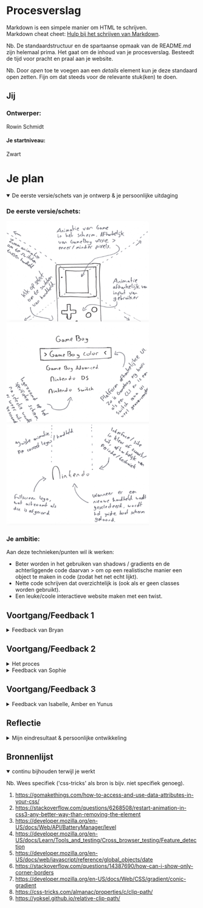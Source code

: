 # Procesverslag
Markdown is een simpele manier om HTML te schrijven.  
Markdown cheat cheet: [Hulp bij het schrijven van Markdown](https://github.com/adam-p/markdown-here/wiki/Markdown-Cheatsheet).

Nb. De standaardstructuur en de spartaanse opmaak van de README.md zijn helemaal prima. Het gaat om de inhoud van je procesverslag. Besteedt de tijd voor pracht en praal aan je website.

Nb. Door *open* toe te voegen aan een *details* element kun je deze standaard open zetten. Fijn om dat steeds voor de relevante stuk(ken) te doen.





## Jij

### Ontwerper:
Rowin Schmidt

#### Je startniveau:
Zwart





# Je plan

<details open>
  <summary>De eerste versie/schets van je ontwerp & je persoonlijke uitdaging</summary>

  ### De eerste versie/schets:
  <img src="readme-images/GameBoy-schets.png" width="375px" alt="eerste versie/schets 1">
  <img src="readme-images/GameBoy-schets2.png" width="375px" alt="eerste versie/schets 2">
  <img src="readme-images/GameBoy-schets3.png" width="375px" alt="eerste versie/schets 3">


  ### Je ambitie: 
  Aan deze technieken/punten wil ik werken:
  - Beter worden in het gebruiken van shadows / gradients en de achterliggende code daarvan > om op een realistische manier een object te maken in code (zodat het net echt lijkt).
  - Nette code schrijven dat overzichtelijk is (ook als er geen classes worden gebruikt).
  - Een leuke/coole interactieve website maken met een twist.
 
</details>




## Voortgang/Feedback 1

<details>
  <summary>Feedback van Bryan</summary>

  ### Bevinding 1:
  Tijdens de eerste feedback ronde had ik nog niet veel om te laten zien, dus veel moest nog worden uitgewerkt. Echter is er positieve feedback gegeven op de schetsen.

  #### oplossing:
  Zo maak ik goed gebruik van progressive disclosure (dmv de lijst in de interface om een handheld te selecteren) en zit het concept goed in elkaar om uit te kunnen gaan werken.


  ### Bevinding 2:
  Ook kwam naar voren dat het wellicht leuk is om naast het tonen van de de handhelds, ook nog wat extra's toe te voegen in het scherm of in het algemeen als easteregg.

  #### oplossing:
  Ik ga dus binnen het scherm nog wat animaties toevoegen en ik zal kijken waar een easteregg passend is per apparaat. Zo moet deze natuurlijk niet teveel opvallen, maar moet het wel leuk zijn om te kunnen ontdekken.


  ### Bevinding 3:
  Het uitwerken van 5+ handhelds zal op deze manier te veel tijd kosten voor deze periode.
  
  #### oplossing:
  Ik ga nu maximaal 3 handhelds uitwerken: de eerste gameboy, de DS Lite en de Switch. Zo heb ik een overbrugging van telkens 10/15 jaar en laat ik dus alsnog een tijdlijn zien, maar dan meer globaal.

</details>




## Voortgang/Feedback 2

<details>
  <summary>Het proces</summary>
  
  ### Uitwerking 1:
  Na het schetsen begin je met het omzetten naar code.Om een realistisch beeld te maken uit code, trek ik de afbeelding van het desbetreffende apparaat als het ware over door deze achter de html elementen te positioneren. De html elementen hebben dan een lichte opacity, zodat ik deze precies op de juiste plek kan zetten. Eerst werk ik globaal de elementen uit d.m.v. felle kleuren en later zal ik deze omzetten naar de correcte kleur. Als laatste stap voeg ik dingen als shading en shadows toe om het beeld realistischer te maken.

  <img src="readme-images/dsl-1.png" width="375px" alt="stap 1 DS Lite">
  <img src="readme-images/dsl-2.png" width="375px" alt="stap 2 DS Lite">
  <img src="readme-images/dsl-3.png" width="375px" alt="stap 3 DS Lite">
  <img src="readme-images/dsl-4.png" width="375px" alt="stap 4 DS Lite">
  

  ### Uitwerking 2:
   Uiteindelijk worden de elementen dus volledig met schaduw en shading aangevuld, waardoor het er behoorlijk realistisch uit gaat zien. Ook de interface met het menu is afgerond. Hier kan je switchen naar de andere apparaten (door te klikken op start, wordt dit scherm geopend). Dit is het resultaat van de GameBoy.

  <img src="readme-images/gb-1.png" width="375px" alt="uitwerking GameBoy">
  <img src="readme-images/gb-2.png" width="375px" alt="uitwerking GameBoy interface">

</details>
<details>
  <summary>Feedback van Sophie</summary>
  
  ### Bevinding 1:
  De meeste punten in de checklist heb ik goed afgerond, echter zijn er natuurlijk altijd verbeterpunten of tips voor in het vervolgproces. Wel kwam naar voren dat sommige stukken code onnodig complex is gemaakt/
  
  #### oplossing:
  Leesbaarheid van bepaalde stukken code vergroten in het vervolg. Zo zal ik aan een parent een fontsize meegeven met een variabele en zal ik em gebruiken voor siblings ipv telkens deze variabele te gebruiken binnen een calc() functie.
  
  
  ### Bevinding 2:
  Niet alle klikbare elementen zijn nog te interacteren met het toetsenbord.
  
  #### oplossing:
  Zorgen dat de elementen die interactief zijn (buttons) en bepaalde UI elementen zowel via muis als toetsenbord te navigeren is. Dit ga ik doen door de focus, hover en o.a. active state toe te passen in mijn code.
  
  
  ### Bevinding 3:
  Het ontbrak nog aan een titel (h1) en andere tekstelementen.
  
  #### oplossing:
  Aan de pagina ga ik sowieso een h1 toevoegen met andere sub-headings en paragraphs waar nodig.
  
  
  ### Bevinding 4:
  De gebruikte bronnen zijn nog niet in GitHub vermeld.
  
  #### oplossing:
  Toevoegen aan de bronvermelding.
  
</details>



## Voortgang/Feedback 3

<details>
  <summary>Feedback van Isabelle, Amber en Yunus</summary>
  
  ### Bevinding 1:
  Achtergrond voelt nog wat saai aan, kan leuker of interessanter worden. 

  #### oplossing:
  Het toevoegen van een achtergrond(kleur) om per apparaat een onderscheid te maken.


  ### Bevinding 2:
  In plaats van een spelletje uitwerken, misschien meer focussen op de interface van het apparaat.

  #### oplossing:
  Voornamelijk de focus leggen op het apparaat an sich en niet de dingen daaromheen en dus ook niet de spellen die gespeeld kunnen worden, maar eerder het hoofdmenu etc.


  ### Bevinding 3:
  Mogelijke extra's toevoegen tijdens het opstarten/interacteren van het apparaat.
  
  #### oplossing:
  Geluidjes toevoegen (passend bij het apparaat) tijdens het opstarten. Mogelijke "eastereggs" of verrassingen/delighters toevoegen. Dat zal donderdag duidelijk worden, of je moet ze al zelf ontdekt hebben :D.
  
  
  ### Bevinding 4:
  Voor de switch mogelijk een Mii karakter toevoegen aan de interface?
  
  #### oplossing:
  Account selectie namaken van de switch interface, waar een Mii karakter is te zien.
  
  
  ### Bevinding 5:
  Meer interacties mogelijk maken met het apparaat en aangeven welke interacties er mogelijk zijn.
  
  #### oplossing:
  D-PAD en andere knoppen klikbaar maken en waar mogelijk, misschien ook het touchscreen. Ergens in beeld een soort legenda maken van iconen met de klikbare knoppen op dat moment.

</details>




## Reflectie

<details>
  <summary>Mijn eindresultaat & persoonlijke ontwikkeling</summary>

  ### Je uitkomst - karakteristiek screenshot(s):
  <img src="readme-images/final-gb.png" width="375px" alt="Final ontwerp GameBoy">
  <img src="readme-images/final-ds.png" width="375px" alt="Final ontwerp DSLite">

  ### Dit ging goed/Heb ik geleerd: 
  Het intensief gebruiken van meerder box-shadows binnen hetzelfde element, heb ik nooit eerder gedaan. Dit was dus even goed begrijpen hoe de volgorde in elkaar zit van de "lagen" en hoe je bv spread geeft. Echter pakte ik dit al snel op en voelde het al erg natuurlijk aan na een aantal elementen. Ik denk dat dat ook goed terug te zien is in de verschillende uitwerkingen. Zo ben ik begonnen met de GameBoy, waar het wat moeilijker ging dan met de DS en is dat naar mijn mening terug te zien in de mate van realisme in de apparaten.

  <img src="readme-images/goed.png" width="375px" alt="top">


  ### Dit was lastig/Is niet gelukt:
  Ik was er al vrij snel zeker van dat ik variabele wilde gaan gebruiken bij het maken van de apparaten. Echter heb ik het bij het eerste apparaat voor mijzelf te moeilijk gemaakt, terwijl dat nergens voor nodig was. Zo gebruik ik telkens een calc functie die de variabele op een andere manier "schaalt". Tijdens het uitwerken van de DS en de feedback van Sophie, dat ze het heel moeilijk te lezen vond, heb ik dus bedacht dat ik de handheld parent een font size geef a.d.h.v. de variabele en dat ik dan voor de afmetingen in de siblings telkens em gebruik. Zo blijft de code veel overzichtelijk voor mij, maar helemaal voor anderen.

  <img src="readme-images/lastig.png" width="375px" alt="bummer">
  
  
  ### Hoe nu verder?
  Ik ga nu nog verder met het verder uitwerken van de Switch en de bijhorende interacties. Ook zal ik de interface elementen van de andere handhelds verfijnen. Het interactief maken van alle knoppen ben ik ook mee bezig. Nu zijn ze dat nog niet, aangezien er geen functie achter zit.
  
  ### Hoe is het verder verlopen?
  Uiteindelijk heb ik de belangrijkste dingen van m'n concept afgerond, maar zijn er zeker nog wel dingen die ik graag had willen doen als ik meer tijd had gehad. Zo had ik graag nog de hele interface na willen maken en dus ook meer interactie met het apparaat. Wel ben ik natuurlijk blij met het resultaat en heb ik zeker nieuwe dingen geleerd. Bij de Switch heb ik voor het eerst gewerkt met een SVG filter als clip-path op een element en zou daar graag nog meer over willen leren. Echter ben ik al blij met de mate van realisme in de uitwerkingen en kan ik dus niet ontevreden terug kijken op de afgelopen periode.
</details>





## Bronnenlijst

<details open>
<summary>continu bijhouden terwijl je werkt</summary>

Nb. Wees specifiek ('css-tricks' als bron is bijv. niet specifiek genoeg).

1. https://gomakethings.com/how-to-access-and-use-data-attributes-in-your-css/
2. https://stackoverflow.com/questions/6268508/restart-animation-in-css3-any-better-way-than-removing-the-element
3. https://developer.mozilla.org/en-US/docs/Web/API/BatteryManager/level
4. https://developer.mozilla.org/en-US/docs/Learn/Tools_and_testing/Cross_browser_testing/Feature_detection
5. https://developer.mozilla.org/en-US/docs/web/javascript/reference/global_objects/date
6. https://stackoverflow.com/questions/14387690/how-can-i-show-only-corner-borders
7. https://developer.mozilla.org/en-US/docs/Web/CSS/gradient/conic-gradient
8. https://css-tricks.com/almanac/properties/c/clip-path/
9. https://yoksel.github.io/relative-clip-path/

</details>
